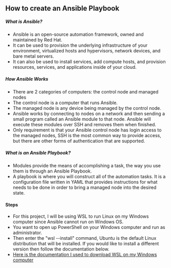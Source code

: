 ## How to create an Ansible Playbook 


##### What is Ansible?
- Ansible is an open-source automation framework, owned and maintained by Red Hat.
- It can be used to provision the underlying infrastructure of your environment, virtualized hosts and hypervisors, network devices, and bare metal servers.
- It can also be used to install services, add compute hosts, and provision resources, services, and applications inside of your cloud. 

##### How Ansible Works
- There are 2 categories of computers: the control node and managed nodes
- The control node is a computer that runs Ansible. 
- The managed node is any device being managed by the control node.
- Ansible works by connecting to nodes on a network and then sending a small program called an Ansible module to that node. Ansible will execute these modules over SSH and removes them when finished. 
- Only requirement is that your Ansible control node has login access to the managed nodes, SSH is the most common way to provide access, but there are other forms of authentication that are supported. 

##### What is an Ansible Playbook?
- Modules provide the means of accomplishing a task, the way you use them is through an Ansible Playbook.
- A playbook is where you will construct all of the automation tasks. It is a configuration file written in YAML that provides instructions for what needs to be done in order to bring a managed node into the desired state.

#### Steps
- For this project, I will be using WSL to run Linux on my Windows computer since Ansible cannot run on Windows OS. 
- You want to open up PowerShell on your Windows computer and run as administrator.
- Then enter the "wsl --install" command, Ubuntu is the default Linux distribution that will be installed. If you would like to install a different version then follow the documentation below. 
- [Here is the documentation I used to download WSL on my Windows computer](https://learn.microsoft.com/en-us/windows/wsl/install)
